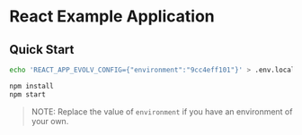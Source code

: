 React Example Application
==============================

## Quick Start
```bash
echo 'REACT_APP_EVOLV_CONFIG={"environment":"9cc4eff101"}' > .env.local

npm install
npm start
```

> NOTE: Replace the value of `environment` if you have an environment of your own.
